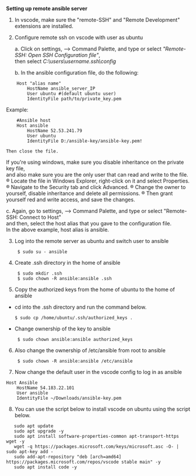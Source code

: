 **Setting up remote ansible server**
1. In vscode, make sure the "remote-SSH" and "Remote Development" extensions are installed.  
2. Configure remote ssh on vscode with user as ubuntu
    
   a. Click on settings, --> Command Palette, and type or select *"Remote-SSH: Open SSH Configuration file"*,  
   then select *C:\users\username\.ssh\config*
   
   b. In the ansible configuration file, do the following:
```
    Host "alias name"
        HostName ansible_server_IP
        User ubuntu #(default ubuntu user)
        IdentityFile path/to/private_key.pem
 ```

   Example:
   
```
    #Ansible host
    Host ansible
        HostName 52.53.241.79
        User ubuntu
        IdentityFile D:/ansible-key/ansible-key.pem!
```

	Then close the file.  
 
If you're using windows, make sure you disable inheritance on the private key file,  
and also make sure you are the only user that can read and write to the file. 
		® Locate the file in Windows Explorer, right-click on it and select Properties.
		® Navigate to the Security tab and click Advanced.
		® Change the owner to yourself, disable inheritance and delete all permissions.
            	® Then grant yourself red and write access, and save the changes.  
	      
c. Again, go to settings, --> Command Palette, and type or select "Remote-SSH: Connect to Host"  
        and then, select the host alias that you gave to the configuration file.  
        In the above example, host alias is ansible. 
   
3. Log into the remote server as ubuntu and switch user to ansible

        $ sudo su - ansible
4. Create .ssh directory in the home of ansible
   
        $ sudo mkdir .ssh
        $ sudo chown -R ansible:ansible .ssh
5. Copy the authorized keys from the home of ubuntu to the home of ansible
  - cd into the .ssh directory and run the command below.

        $ sudo cp /home/ubuntu/.ssh/authorized_keys .

  - Change ownership of the key to ansible

         $ sudo chown ansible:ansible authorized_keys
6. Also change the ownership of /etc/ansible from root to ansible

        $ sudo chown -R ansible:ansible /etc/ansible
7. Now change the default user in the vscode config to log in as ansible
```
Host Ansible
    HostName 54.183.22.101
    User ansible
    IdentityFile ~/Downloads/ansible-key.pem
```

8. You can use the script below to install vscode on ubuntu using the script below.
```   
   sudo apt update
   sudo apt upgrade -y
   sudo apt install software-properties-common apt-transport-https wget -y
   wget -q https://packages.microsoft.com/keys/microsoft.asc -O- | sudo apt-key add -
   sudo add-apt-repository "deb [arch=amd64] https://packages.microsoft.com/repos/vscode stable main" -y
   sudo apt install code -y
```
